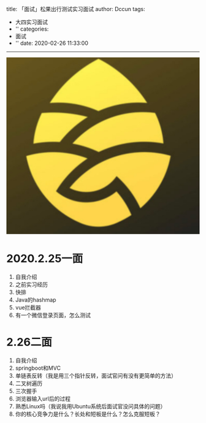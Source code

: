 title: 「面试」松果出行测试实习面试
author: Dccun
tags:
  - 大四实习面试
  - ''
categories:
  - 面试
  - ''
date: 2020-02-26 11:33:00
---
![upload successful](/images/pasted-126.png) 

<!--more-->

# 2020.2.25一面

1. 自我介绍
2. 之前实习经历
3. 快排
4. Java的hashmap
5. vue拦截器
6. 有一个微信登录页面，怎么测试

# 2.26二面

1. 自我介绍
2. springboot和MVC
3. 单链表反转（我是用三个指针反转，面试官问有没有更简单的方法）
4. 二叉树遍历
5. 三次握手
6. 浏览器输入url后的过程
7. 熟悉Linux吗（我说我用Ubuntu系统后面试官没问具体的问题）
8. 你的核心竞争力是什么？长处和短板是什么？怎么克服短板？